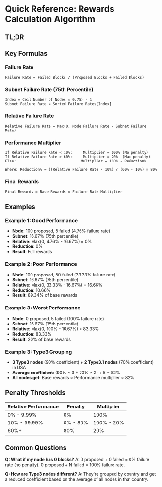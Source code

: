 # Quick Reference: Rewards Calculation Algorithm

## TL;DR

## Key Formulas

### Failure Rate

```
Failure Rate = Failed Blocks / (Proposed Blocks + Failed Blocks)
```

### Subnet Failure Rate (75th Percentile)

```
Index = Ceil(Number of Nodes × 0.75) - 1
Subnet Failure Rate = Sorted Failure Rates[Index]
```

### Relative Failure Rate

```
Relative Failure Rate = Max(0, Node Failure Rate - Subnet Failure Rate)
```

### Performance Multiplier

```
If Relative Failure Rate < 10%:     Multiplier = 100% (No penalty)
If Relative Failure Rate ≥ 60%:     Multiplier = 20%  (Max penalty)
Else:                              Multiplier = 100% - Reduction%

Where: Reduction% = ((Relative Failure Rate - 10%) / (60% - 10%) × 80%
```

### Final Rewards

```
Final Rewards = Base Rewards × Failure Rate Multiplier 
```

## Examples

### Example 1: Good Performance

- **Node**: 100 proposed, 5 failed (4.76% failure rate)
- **Subnet**: 16.67% (75th percentile)
- **Relative**: Max(0, 4.76% - 16.67%) = 0%
- **Reduction**: 0%
- **Result**: Full rewards

### Example 2: Poor Performance

- **Node**: 100 proposed, 50 failed (33.33% failure rate)
- **Subnet**: 16.67% (75th percentile)
- **Relative**: Max(0, 33.33% - 16.67%) = 16.66%
- **Reduction**: 10.66%
- **Result**: 89.34% of base rewards

### Example 3: Worst Performance

- **Node**: 0 proposed, 5 failed (100% failure rate)
- **Subnet**: 16.67% (75th percentile)
- **Relative**: Max(0, 100% - 16.67%) = 83.33%
- **Reduction**: 83.33%
- **Result**: 20% of base rewards

### Example 3: Type3 Grouping

- **3 Type3 nodes** (90% coefficient) + **2 Type3.1 nodes** (70% coefficient) in USA
- **Average coefficient**: (90% × 3 + 70% × 2) ÷ 5 = 82%
- **All nodes get**: Base rewards × Performance multiplier × 82%

## Penalty Thresholds

| Relative Performance | Penalty  | Multiplier |
|----------------------|----------|------------|
| 0% - 9.99%           | 0%       | 100%       |
| 10% - 59.99%         | 0% - 80% | 100% - 20% |
| 60%+                 | 80%      | 20%        |

## Common Questions

**Q: What if my node has 0 blocks?**
A: 0 proposed + 0 failed = 0% failure rate (no penalty). 0 proposed + N failed = 100% failure rate.

**Q: How are Type3 nodes different?**
A: They're grouped by country and get a reduced coefficient based on the average of all nodes in that country.

